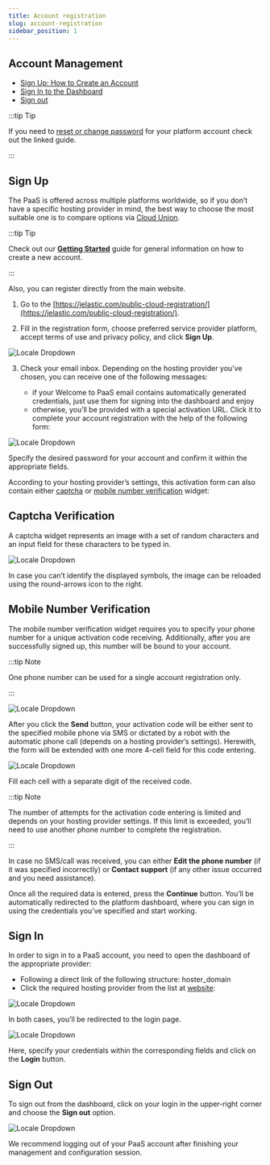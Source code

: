 ```yaml
---
title: Account registration
slug: account-registration
sidebar_position: 1
---
```


## Account Management

- [Sign Up: How to Create an Account](/docs/Account&Pricing/Account%20Registration#sign-up)
- [Sign In to the Dashboard](/docs/Account&Pricing/Account%20Registration#sign-in)
- [Sign out](/docs/Account&Pricing/Account%20Registration#sign-out)

:::tip Tip

If you need to [reset or change password](/docs/Account&Pricing/Account%20Password%20Reset) for your platform account check out the linked guide.

:::

## Sign Up

The PaaS is offered across multiple platforms worldwide, so if you don’t have a specific hosting provider in mind, the best way to choose the most suitable one is to compare options via [Cloud Union](https://cloudmydc.com/).

:::tip Tip

Check out our **[Getting Started](http://localhost:3000/docs/quickstart/getting-started)** guide for general information on how to create a new account.

:::

Also, you can register directly from the main website.

1. Go to the [https://jelastic.com/public-cloud-registration/](https://jelastic.com/public-cloud-registration/).

2. Fill in the registration form, choose preferred service provider platform, accept terms of use and privacy policy, and click **Sign Up**.

<div style={{
    display:'flex',
    justifyContent: 'center',
    margin: '0 0 1rem 0'
}}>

![Locale Dropdown](./img/AccountRegistration/01-sign-up-for-free-trial.png)

</div>

3. Check your email inbox. Depending on the hosting provider you’ve chosen, you can receive one of the following messages:

   - if your Welcome to PaaS email contains automatically generated credentials, just use them for signing into the dashboard and enjoy
   - otherwise, you’ll be provided with a special activation URL. Click it to complete your account registration with the help of the following form:

<div style={{
    display:'flex',
    justifyContent: 'center',
    margin: '0 0 1rem 0'
}}>

![Locale Dropdown](./img/AccountRegistration/02-provide-account-password.png)

</div>

Specify the desired password for your account and confirm it within the appropriate fields.

According to your hosting provider’s settings, this activation form can also contain either [captcha](/docs/Account&Pricing/Account%20Registration#captcha-verification) or [mobile number verification](/docs/Account&Pricing/Account%20Registration#mobile-number-verification) widget:

## Captcha Verification

A captcha widget represents an image with a set of random characters and an input field for these characters to be typed in.

<div style={{
    display:'flex',
    justifyContent: 'center',
    margin: '0 0 1rem 0'
}}>

![Locale Dropdown](./img/AccountRegistration/03-account-activation-with-captcha.png)

</div>

In case you can’t identify the displayed symbols, the image can be reloaded using the round-arrows icon to the right.

## Mobile Number Verification

The mobile number verification widget requires you to specify your phone number for a unique activation code receiving. Additionally, after you are successfully signed up, this number will be bound to your account.

:::tip Note

One phone number can be used for a single account registration only.

:::

<div style={{
    display:'flex',
    justifyContent: 'center',
    margin: '0 0 1rem 0'
}}>

![Locale Dropdown](./img/AccountRegistration/04-account-activation-mobile-phone.png)

</div>

After you click the **Send** button, your activation code will be either sent to the specified mobile phone via SMS or dictated by a robot with the automatic phone call (depends on a hosting provider’s settings). Herewith, the form will be extended with one more 4-cell field for this code entering.

<div style={{
    display:'flex',
    justifyContent: 'center',
    margin: '0 0 1rem 0'
}}>

![Locale Dropdown](./img/AccountRegistration/05-account-activation-phone-code.png)

</div>

Fill each cell with a separate digit of the received code.

:::tip Note

The number of attempts for the activation code entering is limited and depends on your hosting provider settings. If this limit is exceeded, you’ll need to use another phone number to complete the registration.

:::

In case no SMS/call was received, you can either **Edit the phone number** (if it was specified incorrectly) or **Contact support** (if any other issue occurred and you need assistance).

Once all the required data is entered, press the **Continue** button. You’ll be automatically redirected to the platform dashboard, where you can sign in using the credentials you’ve specified and start working.

## Sign In

In order to sign in to a PaaS account, you need to open the dashboard of the appropriate provider:

- Following a direct link of the following structure: hoster_domain
- Click the required hosting provider from the list at [website](https://cloudmydc.com/):

<div style={{
    display:'flex',
    justifyContent: 'center',
    margin: '0 0 1rem 0'
}}>

![Locale Dropdown](./img/AccountRegistration/06-platform-website-choose-provider.png)

</div>

In both cases, you’ll be redirected to the login page.

<div style={{
    display:'flex',
    justifyContent: 'center',
    margin: '0 0 1rem 0'
}}>

![Locale Dropdown](./img/AccountRegistration/07-log-in-to-dashboard.png)

</div>

Here, specify your credentials within the corresponding fields and click on the **Login** button.

## Sign Out

To sign out from the dashboard, click on your login in the upper-right corner and choose the **Sign out** option.

<div style={{
    display:'flex',
    justifyContent: 'center',
    margin: '0 0 1rem 0'
}}>

![Locale Dropdown](./img/AccountRegistration/08-paas-account-sign-out.png)

</div>

We recommend logging out of your PaaS account after finishing your management and configuration session.
